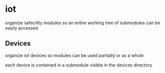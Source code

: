 # iot
organize safecility modules so an entire working tree of submodules can 
be easily accessed

## Devices

organize iot devices so modules can be used partially or as a whole

each device is contained in a submodule visible in the devices directory